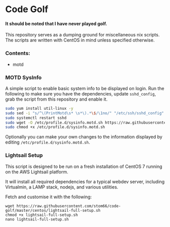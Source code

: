 # Code Golf

#### It should be noted that I have never played golf.

This repository serves as a dumping ground for miscellaneous nix scripts. The scripts are written with CentOS in mind unless specified otherwise.


### Contents:

* motd



### MOTD SysInfo

A simple script to enable basic system info to be displayed on login. Run the following to make sure you have the dependencies, update `sshd_config`, grab the script from this repository and enable it.

```bash
sudo yum install util-linux -y
sudo sed -i "s/^\(PrintMotd\s* \s*\).*\$/\1no/" "/etc/ssh/sshd_config"
sudo systemctl restart sshd
sudo wget -O /etc/profile.d/sysinfo.motd.sh https://raw.githubusercontent.com/stom66/code-golf/master/bash/motd/sysinfo.motd.sh
sudo chmod +x /etc/profile.d/sysinfo.motd.sh
```

Optionally you can make your own changes to the information displayed by editing `/etc/profile.d/sysinfo.motd.sh`.


### Lightsail Setup

This script is designed to be run on a fresh installation of CentOS 7 running on the AWS Lightsail platform.

It will install all required dependencies for a typical webdev server, including Virtualmin, a LAMP stack, nodejs, and various utilities.

Fetch and customise it with the following:

    wget https://raw.githubusercontent.com/stom66/code-golf/master/centos/lightsail-full-setup.sh
    chmod +x lightsail-full-setup.sh
    nano lightsail-full-setup.sh